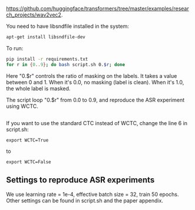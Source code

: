 <https://github.com/huggingface/transformers/tree/master/examples/research_projects/wav2vec2>.

You need to have libsndfile installed in the system:
```bash
apt-get install libsndfile-dev
```

To run:
```bash
pip install -r requirements.txt
for r in {0..9}; do bash script.sh 0.$r; done
```
Here "0.$r" controls the ratio of masking on the labels.
It takes a value between 0 and 1.
When it's 0.0, no masking (label is clean).
When it's 1.0, the whole label is masked.

The script loop "0.$r" from 0.0 to 0.9, and reproduce the ASR experiment using WCTC.

##
If you want to use the standard CTC instead of WCTC, change the line 6 in script.sh:
```
export WCTC=True
```
to
```
export WCTC=False
```

## Settings to reproduce ASR experiments
We use learning rate = 1e-4, effective batch size = 32, train 50 epochs.
Other settings can be found in script.sh and the paper appendix.


